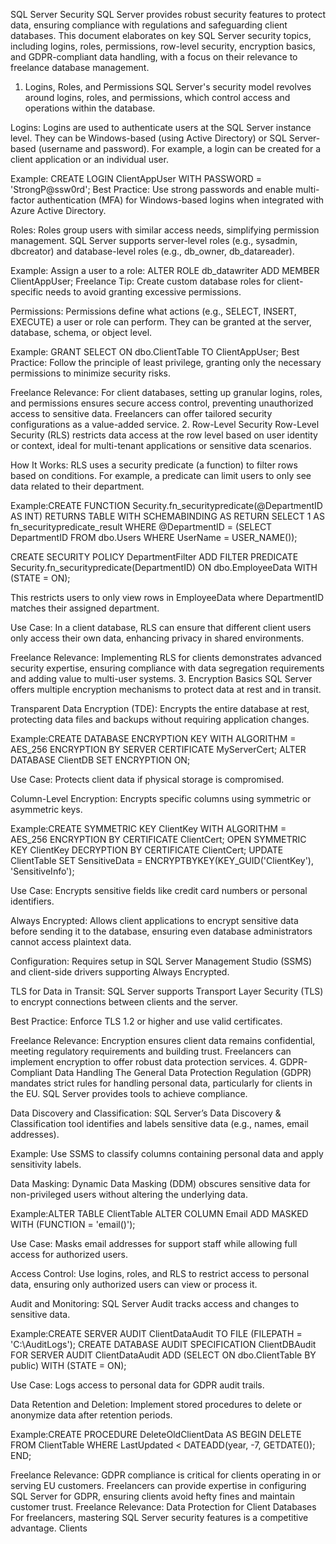 SQL Server Security
SQL Server provides robust security features to protect data, ensuring compliance with regulations and safeguarding client databases. This document elaborates on key SQL Server security topics, including logins, roles, permissions, row-level security, encryption basics, and GDPR-compliant data handling, with a focus on their relevance to freelance database management.
1. Logins, Roles, and Permissions
SQL Server's security model revolves around logins, roles, and permissions, which control access and operations within the database.

Logins: Logins are used to authenticate users at the SQL Server instance level. They can be Windows-based (using Active Directory) or SQL Server-based (username and password). For example, a login can be created for a client application or an individual user.

Example: CREATE LOGIN ClientAppUser WITH PASSWORD = 'StrongP@ssw0rd';
Best Practice: Use strong passwords and enable multi-factor authentication (MFA) for Windows-based logins when integrated with Azure Active Directory.


Roles: Roles group users with similar access needs, simplifying permission management. SQL Server supports server-level roles (e.g., sysadmin, dbcreator) and database-level roles (e.g., db_owner, db_datareader).

Example: Assign a user to a role: ALTER ROLE db_datawriter ADD MEMBER ClientAppUser;
Freelance Tip: Create custom database roles for client-specific needs to avoid granting excessive permissions.


Permissions: Permissions define what actions (e.g., SELECT, INSERT, EXECUTE) a user or role can perform. They can be granted at the server, database, schema, or object level.

Example: GRANT SELECT ON dbo.ClientTable TO ClientAppUser;
Best Practice: Follow the principle of least privilege, granting only the necessary permissions to minimize security risks.



Freelance Relevance: For client databases, setting up granular logins, roles, and permissions ensures secure access control, preventing unauthorized access to sensitive data. Freelancers can offer tailored security configurations as a value-added service.
2. Row-Level Security
Row-Level Security (RLS) restricts data access at the row level based on user identity or context, ideal for multi-tenant applications or sensitive data scenarios.

How It Works: RLS uses a security predicate (a function) to filter rows based on conditions. For example, a predicate can limit users to only see data related to their department.

Example:CREATE FUNCTION Security.fn_securitypredicate(@DepartmentID AS INT)
    RETURNS TABLE
WITH SCHEMABINDING
AS
    RETURN SELECT 1 AS fn_securitypredicate_result
    WHERE @DepartmentID = (SELECT DepartmentID FROM dbo.Users WHERE UserName = USER_NAME());

CREATE SECURITY POLICY DepartmentFilter
ADD FILTER PREDICATE Security.fn_securitypredicate(DepartmentID)
ON dbo.EmployeeData
WITH (STATE = ON);


This restricts users to only view rows in EmployeeData where DepartmentID matches their assigned department.


Use Case: In a client database, RLS can ensure that different client users only access their own data, enhancing privacy in shared environments.


Freelance Relevance: Implementing RLS for clients demonstrates advanced security expertise, ensuring compliance with data segregation requirements and adding value to multi-user systems.
3. Encryption Basics
SQL Server offers multiple encryption mechanisms to protect data at rest and in transit.

Transparent Data Encryption (TDE): Encrypts the entire database at rest, protecting data files and backups without requiring application changes.

Example:CREATE DATABASE ENCRYPTION KEY
WITH ALGORITHM = AES_256
ENCRYPTION BY SERVER CERTIFICATE MyServerCert;
ALTER DATABASE ClientDB SET ENCRYPTION ON;


Use Case: Protects client data if physical storage is compromised.


Column-Level Encryption: Encrypts specific columns using symmetric or asymmetric keys.

Example:CREATE SYMMETRIC KEY ClientKey WITH ALGORITHM = AES_256
ENCRYPTION BY CERTIFICATE ClientCert;
OPEN SYMMETRIC KEY ClientKey DECRYPTION BY CERTIFICATE ClientCert;
UPDATE ClientTable SET SensitiveData = ENCRYPTBYKEY(KEY_GUID('ClientKey'), 'SensitiveInfo');


Use Case: Encrypts sensitive fields like credit card numbers or personal identifiers.


Always Encrypted: Allows client applications to encrypt sensitive data before sending it to the database, ensuring even database administrators cannot access plaintext data.

Configuration: Requires setup in SQL Server Management Studio (SSMS) and client-side drivers supporting Always Encrypted.


TLS for Data in Transit: SQL Server supports Transport Layer Security (TLS) to encrypt connections between clients and the server.

Best Practice: Enforce TLS 1.2 or higher and use valid certificates.



Freelance Relevance: Encryption ensures client data remains confidential, meeting regulatory requirements and building trust. Freelancers can implement encryption to offer robust data protection services.
4. GDPR-Compliant Data Handling
The General Data Protection Regulation (GDPR) mandates strict rules for handling personal data, particularly for clients in the EU. SQL Server provides tools to achieve compliance.

Data Discovery and Classification: SQL Server’s Data Discovery & Classification tool identifies and labels sensitive data (e.g., names, email addresses).

Example: Use SSMS to classify columns containing personal data and apply sensitivity labels.


Data Masking: Dynamic Data Masking (DDM) obscures sensitive data for non-privileged users without altering the underlying data.

Example:ALTER TABLE ClientTable
ALTER COLUMN Email ADD MASKED WITH (FUNCTION = 'email()');


Use Case: Masks email addresses for support staff while allowing full access for authorized users.


Access Control: Use logins, roles, and RLS to restrict access to personal data, ensuring only authorized users can view or process it.

Audit and Monitoring: SQL Server Audit tracks access and changes to sensitive data.

Example:CREATE SERVER AUDIT ClientDataAudit
TO FILE (FILEPATH = 'C:\AuditLogs\');
CREATE DATABASE AUDIT SPECIFICATION ClientDBAudit
FOR SERVER AUDIT ClientDataAudit
ADD (SELECT ON dbo.ClientTable BY public)
WITH (STATE = ON);


Use Case: Logs access to personal data for GDPR audit trails.


Data Retention and Deletion: Implement stored procedures to delete or anonymize data after retention periods.

Example:CREATE PROCEDURE DeleteOldClientData
AS
BEGIN
    DELETE FROM ClientTable WHERE LastUpdated < DATEADD(year, -7, GETDATE());
END;





Freelance Relevance: GDPR compliance is critical for clients operating in or serving EU customers. Freelancers can provide expertise in configuring SQL Server for GDPR, ensuring clients avoid hefty fines and maintain customer trust.
Freelance Relevance: Data Protection for Client Databases
For freelancers, mastering SQL Server security features is a competitive advantage. Clients
